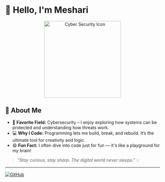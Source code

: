 # 👋 Hello, I'm Meshari

<p align="center">
  <img src="https://thumbs.dreamstime.com/b/mesmerizing-image-displays-complex-network-connections-pathways-resembling-intricate-neural-networks-human-brain-271336848.jpg" alt="Cyber Security Icon" width="250"/>
</p>


## 🌟 About Me

- 🔐 **Favorite Field:** Cybersecurity – I enjoy exploring how systems can be protected and understanding how threats work.
- 💻 **Why I Code:** Programming lets me build, break, and rebuild. It’s the ultimate tool for creativity and logic.
- 😄 **Fun Fact:** I often dive into code just for fun — it's like a playground for my brain!

> _"Stay curious, stay sharp. The digital world never sleeps."_ 💡

---

[![GitHub](https://img.shields.io/badge/GitHub-M0simi-181717?style=for-the-badge&logo=github)](https://github.com/M0simi)
